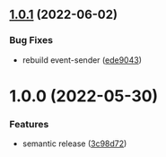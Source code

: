 ## [1.0.1](https://github.com/KL-Engineering/monoceros/compare/event-sender-v1.0.0...event-sender-v1.0.1) (2022-06-02)


### Bug Fixes

* rebuild event-sender ([ede9043](https://github.com/KL-Engineering/monoceros/commit/ede904310e051ba86666c47e4b096455f7a5df27))

# 1.0.0 (2022-05-30)


### Features

* semantic release ([3c98d72](https://github.com/KL-Engineering/monoceros/commit/3c98d72e7347eecc4a3a48db878ea58e752d2eaf))
